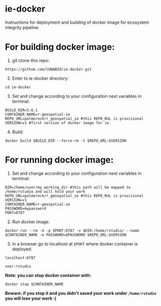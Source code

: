 # ie-docker
Instructions for deployment and building of docker image for ecosystem integrity pipeline

# For building docker image:

1) git clone this repo:

```
https://github.com/CONABIO/ie-docker.git
```

2) Enter to ie-docker directory:

```
cd ie-docker
```


3) Set and change according to your configuration next variables in terminal:

```
BUILD_DIR=3.6.1
CONTAINER_NAME=r-geospatial-ie
REPO_URL=palmoreck/r_geospatial_ie #this REPO_RUL is provisional
VERSION=v1 #first version of docker image for ie
```

4) Build:

```
docker build $BUILD_DIR --force-rm -t $REPO_URL:$VERSION
```

# For running docker image:

1) Set and change according to your configuration next variables in terminal:


```
DIR=/home/user/my_working_dir #this path will be mapped to /home/rstudio and will hold your work
REPO_URL=palmoreck/r_geospatial_ie #this REPO_RUL is provisional
VERSION=v1
CONTAINER_NAME=r-geospatial-ie
PASSWORD=mypassword
PORT=8787
```

2) Run docker image:

```
docker run --rm -d -p $PORT:8787 -v $DIR:/home/rstudio/ --name $CONTAINER_NAME -e PASSWORD=$PASSWORD $REPO_URL:$VERSION 
```


3) In a browser go to localhost at `$PORT` where docker container is deployed: 

```
localhost:8787
``` 

`user:rstudio`

**Note: you can stop docker container with:**

```
docker stop $CONTAINER_NAME
```

**Beware: if you stop it and you didn't saved your work under `/home/rstudio` you will lose your work :(**
